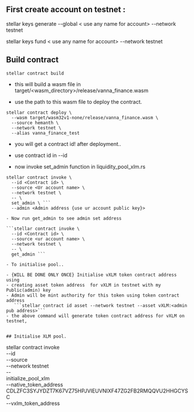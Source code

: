 ## First create account on testnet :

stellar keys generate --global < use any name for account> --network testnet

stellar keys fund < use any name for account> --network testnet

## Build contract
```
stellar contract build
```

- this will build a wasm file in target/<wasm_directory>/release/vanna_finance.wasm

- use the path to this wasm file to deploy the contract.


```
stellar contract deploy \
  --wasm target/wasm32v1-none/release/vanna_finance.wasm \
  --source hemanth \
  --network testnet \
  --alias vanna_finance_test
```

- you will get a contract id! after deployment..

- use contract id in --id <Contract id>

- now invoke set_admin function in liquidity_pool_xlm.rs
```
stellar contract invoke \
  --id <Contract id> \
  --source <Ur account name> \
  --network testnet \
  -- \
  set_admin \ ```
  --admin <Admin address {use ur account public key}>

- Now run get_admin to see admin set address

```stellar contract invoke \
  --id <Contract id> \
  --source <ur account name> \
  --network testnet \
  -- \
  get_admin ```

- To initialise pool..

- {WILL BE DONE ONLY ONCE} Initialise vXLM token contract address using 
- creating asset token address  for vXLM in testnet with my Public(admin) key
- Admin will be mint authority for this token using token contract address
   ```stellar contract id asset --network testnet --asset vXLM:<admin pub address>```
- the above command will generate token contract address for vXLM on testnet, 


## Initialise XLM pool.
```
stellar contract invoke \
  --id <deployed contract id> \
  --source <ur account name> \
  --network testnet \
  -- \
  initialize_pool_xlm \
  --native_token_address CDLZFC3SYJYDZT7K67VZ75HPJVIEUVNIXF47ZG2FB2RMQQVU2HHGCYSC \
  --vxlm_token_address <vXLM token contract address >
  ```



